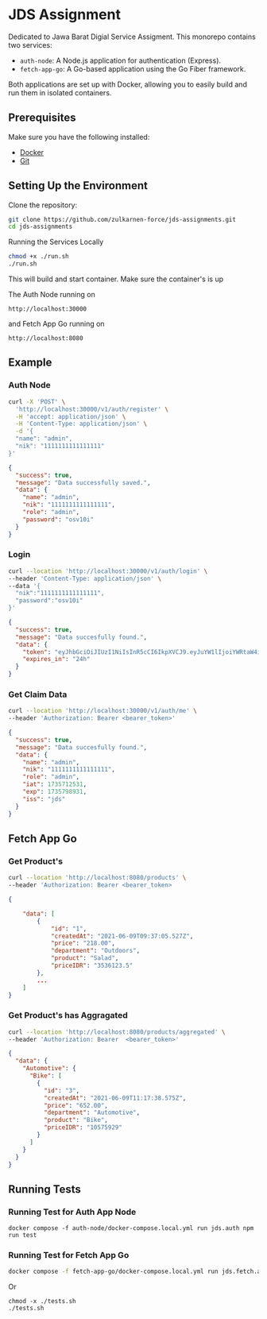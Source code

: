 # JDS Assignment

Dedicated to Jawa Barat Digial Service Assigment. This monorepo contains two services:

- `auth-node`: A Node.js application for authentication (Express).
- `fetch-app-go`: A Go-based application using the Go Fiber framework.

Both applications are set up with Docker, allowing you to easily build and run them in isolated containers.

## Prerequisites

Make sure you have the following installed:

- [Docker](https://www.docker.com/get-started)
- [Git](https://git-scm.com/)

## Setting Up the Environment

Clone the repository:

```bash
git clone https://github.com/zulkarnen-force/jds-assignments.git
cd jds-assignments
```

Running the Services Locally

```sh
chmod +x ./run.sh
./run.sh
```

This will build and start container. Make sure the container's is up

The Auth Node running on

```
http://localhost:30000
```

and Fetch App Go running on

```
http://localhost:8080
```

## Example

### Auth Node

```sh
curl -X 'POST' \
  'http://localhost:30000/v1/auth/register' \
  -H 'accept: application/json' \
  -H 'Content-Type: application/json' \
  -d '{
  "name": "admin",
  "nik": "1111111111111111"
}'
```

```json
{
  "success": true,
  "message": "Data successfully saved.",
  "data": {
    "name": "admin",
    "nik": "1111111111111111",
    "role": "admin",
    "password": "osv10i"
  }
}
```

### Login

```sh
curl --location 'http://localhost:30000/v1/auth/login' \
--header 'Content-Type: application/json' \
--data '{
  "nik":"1111111111111111",
  "password":"osv10i"
}'
```

```json
{
  "success": true,
  "message": "Data succesfully found.",
  "data": {
    "token": "eyJhbGciOiJIUzI1NiIsInR5cCI6IkpXVCJ9.eyJuYW1lIjoiYWRtaW4iLCJuaWsiOiIxMTExMTExMTExMTExMTExIiwicm9sZSI6ImFkbWluIiwiaWF0IjoxNzM1NzEyNTMxLCJleHAiOjE3MzU3OTg5MzEsImlzcyI6ImpkcyJ9.CccrV6ISufZsfX70O7CG_jhemtOb-HYLshqpx0hvrbc",
    "expires_in": "24h"
  }
}
```

### Get Claim Data

```sh
curl --location 'http://localhost:30000/v1/auth/me' \
--header 'Authorization: Bearer <bearer_token>'
```

```json
{
  "success": true,
  "message": "Data succesfully found.",
  "data": {
    "name": "admin",
    "nik": "1111111111111111",
    "role": "admin",
    "iat": 1735712531,
    "exp": 1735798931,
    "iss": "jds"
  }
}
```

## Fetch App Go

### Get Product's

```sh
curl --location 'http://localhost:8080/products' \
--header 'Authorization: Bearer <bearer_token>
```

```json
{

    "data": [
        {
            "id": "1",
            "createdAt": "2021-06-09T09:37:05.527Z",
            "price": "218.00",
            "department": "Outdoors",
            "product": "Salad",
            "priceIDR": "3536123.5"
        },
        ...
    ]
}
```

### Get Product's has Aggragated

```sh
curl --location 'http://localhost:8080/products/aggregated' \
--header 'Authorization: Bearer  <bearer_token>'
```

```json
{
  "data": {
    "Automotive": {
      "Bike": [
        {
          "id": "3",
          "createdAt": "2021-06-09T11:17:38.575Z",
          "price": "652.00",
          "department": "Automotive",
          "product": "Bike",
          "priceIDR": "10575929"
        }
      ]
    }
  }
}
```

## Running Tests

### Running Test for Auth App Node

```
docker compose -f auth-node/docker-compose.local.yml run jds.auth npm run test
```

### Running Test for Fetch App Go

```sh
docker compose -f fetch-app-go/docker-compose.local.yml run jds.fetch.app go test -cover ./...
```

Or

```
chmod -x ./tests.sh
./tests.sh
```
